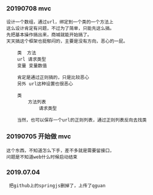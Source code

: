 ### 20190708 mvc
    设计一个数组，通过url，绑定到一个类的一个方法上
    这么设计肯定有问题，不过为了简单，只能先这么搞。
    先把基本操作搞出来，商城就能开始搞了。
    天天搞这个框架也挺郁闷的，主要是没有方向，恶心的一屁。
    
        类  方法  
        url 请求类型 
        变量 变量数值
        
        肯定是通过正则搞的，只是比较恶心
        另外 url这种设置也很恶心
        
        类
            方法列表
                请求类型
        
        当然，也可以保存一个url的正则列表，通过正则列表反向去找类
        
            
    
### 20190705 开始做 mvc
    这个东西，不知道怎么下手，差不多就是需要留接口，
    问题是不知道web什么时候启动结束
    
### 2019.07.04
     把github上的springjs删掉了，上传了qguan